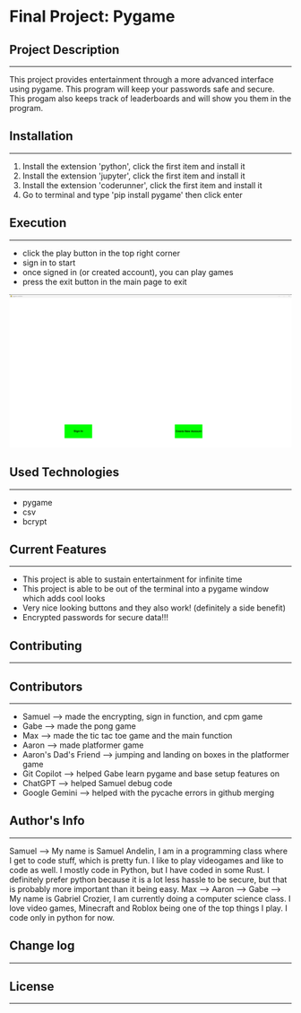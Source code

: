 # Final Project: Pygame

## Project Description
---
This project provides entertainment through a more advanced interface using pygame. This program will keep your passwords safe and secure. This progam also keeps track of leaderboards and will show you them in the program.  

## Installation
---
1. Install the extension 'python', click the first item and install it
2. Install the extension 'jupyter', click the first item and install it
3. Install the extension 'coderunner', click the first item and install it    
4. Go to terminal and type 'pip install pygame' then click enter

## Execution
---

+ click the play button in the top right corner
+ sign in to start
+ once signed in (or created account), you can play games
+ press the exit button in the main page to exit

![Final Project Working](Final_Project_Working.png)   

## Used Technologies
---
+ pygame
+ csv
+ bcrypt

## Current Features
---
+ This project is able to sustain entertainment for infinite time
+ This project is able to be out of the terminal into a pygame window which adds cool looks
+ Very nice looking buttons and they also work! (definitely a side benefit)
+ Encrypted passwords for secure data!!!   

## Contributing
---

## Contributors
---
+ Samuel --> made the encrypting, sign in function, and cpm game
+ Gabe --> made the pong game
+ Max --> made the tic tac toe game and the main function
+ Aaron --> made platformer game
+ Aaron's Dad's Friend --> jumping and landing on boxes in the platformer game
+ Git Copilot --> helped Gabe learn pygame and base setup features on
+ ChatGPT --> helped Samuel debug code
+ Google Gemini --> helped with the pycache errors in github merging   

## Author's Info
---
Samuel --> My name is Samuel Andelin, I am in a programming class where I get to code stuff, which is pretty fun. I like to play videogames and like to code as well. I mostly code in Python, but I have coded in some Rust. I definitely prefer python because it is a lot less hassle to be secure, but that is probably more important than it being easy.
Max --> 
Aaron -->
Gabe --> My name is Gabriel Crozier, I am currently doing a computer science class. I love video games, Minecraft and Roblox being one of the top things I play. I code only in python for now.

## Change log
---
   
## License
---
   